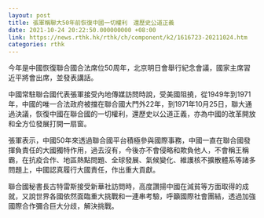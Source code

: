 ```yaml
---
layout: post
title: 張軍稱聯大50年前恢復中國一切權利　還歷史公道正義
date: 2021-10-24 20:22:50.000000000 +08:00
link: https://news.rthk.hk/rthk/ch/component/k2/1616723-20211024.htm
categories: rthk
---
```


今年是中國恢復聯合國合法席位50周年，北京明日會舉行紀念會議，國家主席習近平將會出席，並發表講話。

中國常駐聯合國代表張軍接受內地傳媒訪問時說，受美國阻撓，從1949年到1971年，中國的唯一合法政府被擋在聯合國大門外22年，到1971年10月25日，聯大通過決議，恢復中國在聯合國的一切權利，還歷史以公道正義，亦為中國的改革開放和全方位發展打開一扇窗。

張軍表示，中國50年來透過聯合國平台積極參與國際事務，中國一直在聯合國發揮負責任的大國獨特作用，過去沒有，今後亦不會侵略和欺負他人，不會稱王稱霸，在抗疫合作、地區熱點問題、全球發展、氣候變化、維護核不擴散體系等諸多問題上，中國認真履行大國責任，作出重大貢獻。

聯合國秘書長古特雷斯接受新華社訪問時，高度讚揚中國在減貧等方面取得的成就，又說世界各國依然面臨重大挑戰和一連串考驗，呼籲國際社會團結，透過加強國際合作彌合巨大分歧，解決挑戰。
